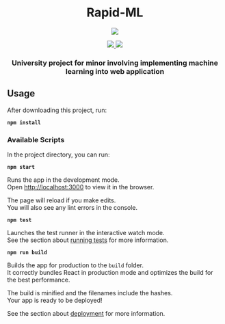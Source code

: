 <h1 align="center">Rapid-ML</h1>

<p align="center"><img src="https://encrypted-tbn0.gstatic.com/images?q=tbn:ANd9GcS36l3O99xOUf0lTiL-vr0JMR6-K62fLg75IbbniDXtpUuRWWM2"></p>
<p align="center">
<a href="https://circleci.com/gh/vaneker/rapid-ml"><img src="https://circleci.com/gh/vaneker/rapid-ml.svg?style=svg">
<a class="badge-align" href="https://www.codacy.com/app/vaneker/rapid-ml?utm_source=github.com&amp;utm_medium=referral&amp;utm_content=vaneker/rapid-ml&amp;utm_campaign=Badge_Grade"><img src="https://api.codacy.com/project/badge/Grade/5c82b2f918ff4d309a4ea1a5a0b3428d"/></a>
</p>

<h3 align="center">University project for minor involving implementing machine learning into web application</h3>


## Usage

After downloading this project, run:

**`npm install`**

### Available Scripts

In the project directory, you can run:

**`npm start`**

Runs the app in the development mode.<br>
Open [http://localhost:3000](http://localhost:3000) to view it in the browser.

The page will reload if you make edits.<br>
You will also see any lint errors in the console.

**`npm test`**

Launches the test runner in the interactive watch mode.<br>
See the section about [running tests](https://facebook.github.io/create-react-app/docs/running-tests) for more information.

**`npm run build`**

Builds the app for production to the `build` folder.<br>
It correctly bundles React in production mode and optimizes the build for the best performance.

The build is minified and the filenames include the hashes.<br>
Your app is ready to be deployed!

See the section about [deployment](https://facebook.github.io/create-react-app/docs/deployment) for more information.
